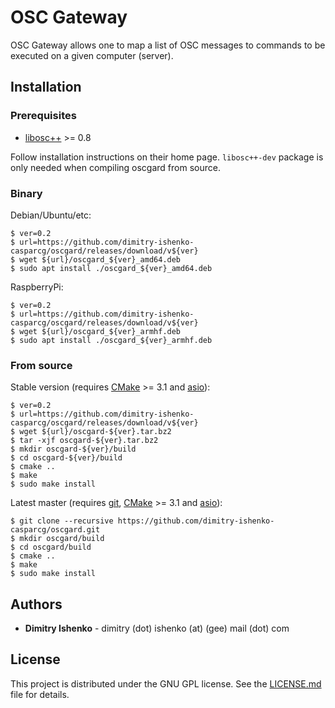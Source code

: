 # OSC Gateway

OSC Gateway allows one to map a list of OSC messages to commands to be executed
on a given computer (server).

## Installation

### Prerequisites

* [libosc++](https://github.com/dimitry-ishenko-casparcg/liboscpp) >= 0.8

Follow installation instructions on their home page. `libosc++-dev` package is
only needed when compiling oscgard from source.

### Binary

Debian/Ubuntu/etc:

```shell
$ ver=0.2
$ url=https://github.com/dimitry-ishenko-casparcg/oscgard/releases/download/v${ver}
$ wget ${url}/oscgard_${ver}_amd64.deb
$ sudo apt install ./oscgard_${ver}_amd64.deb
```

RaspberryPi:

```shell
$ ver=0.2
$ url=https://github.com/dimitry-ishenko-casparcg/oscgard/releases/download/v${ver}
$ wget ${url}/oscgard_${ver}_armhf.deb
$ sudo apt install ./oscgard_${ver}_armhf.deb
```

### From source

Stable version (requires [CMake](https://cmake.org/) >= 3.1 and
[asio](https://think-async.com/Asio/)):

```shell
$ ver=0.2
$ url=https://github.com/dimitry-ishenko-casparcg/oscgard/releases/download/v${ver}
$ wget ${url}/oscgard-${ver}.tar.bz2
$ tar -xjf oscgard-${ver}.tar.bz2
$ mkdir oscgard-${ver}/build
$ cd oscgard-${ver}/build
$ cmake ..
$ make
$ sudo make install
```

Latest master (requires [git](https://git-scm.com/),
[CMake](https://cmake.org/) >= 3.1 and [asio](https://think-async.com/Asio/)):

```shell
$ git clone --recursive https://github.com/dimitry-ishenko-casparcg/oscgard.git
$ mkdir oscgard/build
$ cd oscgard/build
$ cmake ..
$ make
$ sudo make install
```

## Authors

* **Dimitry Ishenko** - dimitry (dot) ishenko (at) (gee) mail (dot) com

## License

This project is distributed under the GNU GPL license. See the
[LICENSE.md](LICENSE.md) file for details.

